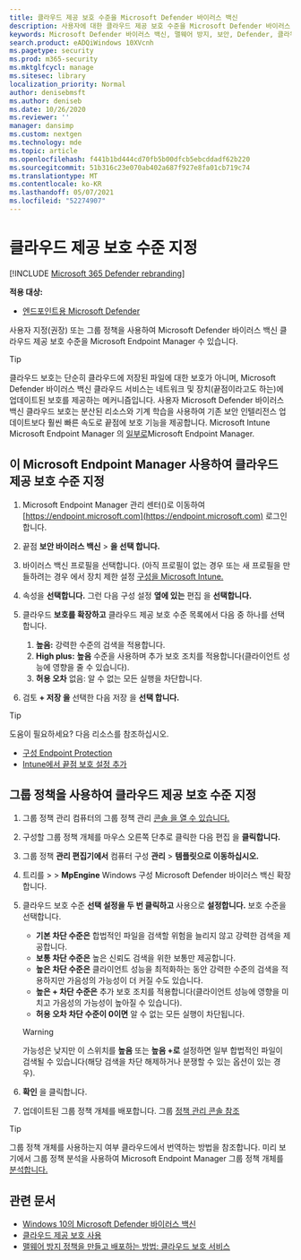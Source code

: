 ```yaml
---
title: 클라우드 제공 보호 수준을 Microsoft Defender 바이러스 백신
description: 사용자에 대한 클라우드 제공 보호 수준을 Microsoft Defender 바이러스 백신.
keywords: Microsoft Defender 바이러스 백신, 맬웨어 방지, 보안, Defender, 클라우드, 적극성, 보호 수준
search.product: eADQiWindows 10XVcnh
ms.pagetype: security
ms.prod: m365-security
ms.mktglfcycl: manage
ms.sitesec: library
localization_priority: Normal
author: denisebmsft
ms.author: deniseb
ms.date: 10/26/2020
ms.reviewer: ''
manager: dansimp
ms.custom: nextgen
ms.technology: mde
ms.topic: article
ms.openlocfilehash: f441b1bd444cd70fb5b00dfcb5ebcddadf62b220
ms.sourcegitcommit: 51b316c23e070ab402a687f927e8fa01cb719c74
ms.translationtype: MT
ms.contentlocale: ko-KR
ms.lasthandoff: 05/07/2021
ms.locfileid: "52274907"
---
```

# <a name="specify-the-cloud-delivered-protection-level"></a>클라우드 제공 보호 수준 지정

[!INCLUDE [Microsoft 365 Defender rebranding](../../includes/microsoft-defender.md)]


**적용 대상:**

- [엔드포인트용 Microsoft Defender](/microsoft-365/security/defender-endpoint/)

사용자 지정(권장) 또는 그룹 정책을 사용하여 Microsoft Defender 바이러스 백신 클라우드 제공 보호 수준을 Microsoft Endpoint Manager 수 있습니다.

> [!TIP]
> 클라우드 보호는 단순히 클라우드에 저장된 파일에 대한 보호가 아니며, Microsoft Defender 바이러스 백신 클라우드 서비스는 네트워크 및 장치(끝점이라고도 하는)에 업데이트된 보호를 제공하는 메커니즘입니다. 사용자 Microsoft Defender 바이러스 백신 클라우드 보호는 분산된 리소스와 기계 학습을 사용하여 기존 보안 인텔리전스 업데이트보다 훨씬 빠른 속도로 끝점에 보호 기능을 제공합니다. Microsoft Intune Microsoft Endpoint Manager 의 [일부로](/mem/endpoint-manager-overview)Microsoft Endpoint Manager. 


## <a name="use-microsoft-endpoint-manager-to-specify-the-level-of-cloud-delivered-protection"></a>이 Microsoft Endpoint Manager 사용하여 클라우드 제공 보호 수준 지정

1. Microsoft Endpoint Manager 관리 센터()로 이동하여 [https://endpoint.microsoft.com](https://endpoint.microsoft.com) 로그인합니다.

2. 끝점 **보안 바이러스 백신**  >  **을 선택 합니다.**

3. 바이러스 백신 프로필을 선택합니다. (아직 프로필이 없는 경우 또는 새 프로필을 만들하려는 경우 에서 장치 제한 설정 [구성을 Microsoft Intune.](/intune/device-restrictions-configure)

4. 속성을 **선택합니다.** 그런 다음 구성 설정 **옆에 있는** 편집 을 **선택합니다.**

5. 클라우드 **보호를 확장하고**  클라우드 제공 보호 수준 목록에서 다음 중 하나를 선택합니다.

    1. **높음:** 강력한 수준의 검색을 적용합니다.
    2. **High plus:** **높음** 수준을 사용하며 추가 보호 조치를 적용합니다(클라이언트 성능에 영향을 줄 수 있습니다).
    3. **허용 오차** 없음: 알 수 없는 모든 실행을 차단합니다.

6. 검토 **+ 저장 을** 선택한 다음 저장 을 **선택 합니다.** 

> [!TIP]
> 도움이 필요하세요? 다음 리소스를 참조하십시오.
> - [구성 Endpoint Protection](/mem/configmgr/protect/deploy-use/endpoint-protection-configure)
> - [Intune에서 끝점 보호 설정 추가](/mem/intune/protect/endpoint-protection-configure)
  

## <a name="use-group-policy-to-specify-the-level-of-cloud-delivered-protection"></a>그룹 정책을 사용하여 클라우드 제공 보호 수준 지정

1.  그룹 정책 관리 컴퓨터의 그룹 정책 관리 [콘솔 을 열 수 있습니다.](/previous-versions/windows/it-pro/windows-server-2008-R2-and-2008/cc731212(v=ws.11))

2. 구성할 그룹 정책 개체를 마우스 오른쪽 단추로 클릭한 다음 편집 을 **클릭합니다.**

3.  그룹 정책 **관리 편집기에서** 컴퓨터 구성 **관리**  >  **템플릿으로 이동하십시오.**

4.  트리를   >    >  **MpEngine** Windows 구성 Microsoft Defender 바이러스 백신 확장합니다.

5.  클라우드 보호 수준 **선택 설정을 두 번 클릭하고** 사용으로 **설정합니다.** 보호 수준을 선택합니다.
    - **기본 차단 수준은** 합법적인 파일을 검색할 위험을 늘리지 않고 강력한 검색을 제공합니다.
    - **보통 차단 수준은** 높은 신뢰도 검색을 위한 보통만 제공합니다.
    - **높은 차단 수준은** 클라이언트 성능을 최적화하는 동안 강력한 수준의 검색을 적용하지만 가음성의 가능성이 더 커질 수도 있습니다.
    - **높은 + 차단 수준은** 추가 보호 조치를 적용합니다(클라이언트 성능에 영향을 미치고 가음성의 가능성이 높아질 수 있습니다).
    - **허용 오차 차단 수준이 0이면** 알 수 없는 모든 실행이 차단됩니다.
    
    > [!WARNING]
    > 가능성은 낮지만 이 스위치를 **높음** 또는 **높음 +로** 설정하면 일부 합법적인 파일이 검색될 수 있습니다(해당 검색을 차단 해제하거나 분쟁할 수 있는 옵션이 있는 경우).

6. **확인** 을 클릭합니다.

7. 업데이트된 그룹 정책 개체를 배포합니다. 그룹 [정책 관리 콘솔 참조](/windows/win32/srvnodes/group-policy)

> [!TIP]
> 그룹 정책 개체를 사용하는지 여부 클라우드에서 번역하는 방법을 참조합니다. 미리 보기에서 그룹 정책 분석을 사용하여 Microsoft Endpoint Manager 그룹 정책 개체를 [분석합니다.](/mem/intune/configuration/group-policy-analytics) 
  
## <a name="related-articles"></a>관련 문서

- [Windows 10의 Microsoft Defender 바이러스 백신](microsoft-defender-antivirus-in-windows-10.md)
- [클라우드 제공 보호 사용](enable-cloud-protection-microsoft-defender-antivirus.md)
- [맬웨어 방지 정책을 만들고 배포하는 방법: 클라우드 보호 서비스](/configmgr/protect/deploy-use/endpoint-antimalware-policies#cloud-protection-service)